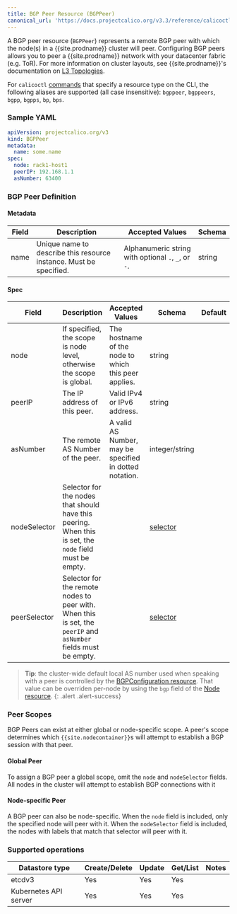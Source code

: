 ```yaml
---
title: BGP Peer Resource (BGPPeer)
canonical_url: 'https://docs.projectcalico.org/v3.3/reference/calicoctl/resources/bgppeer'
---
```


A BGP peer resource (`BGPPeer`) represents a remote BGP peer with
which the node(s) in a {{site.prodname}} cluster will peer.
Configuring BGP peers allows you to peer a {{site.prodname}} network
with your datacenter fabric (e.g. ToR). For more
information on cluster layouts, see {{site.prodname}}'s documentation on
[L3 Topologies]({{site.baseurl}}/{{page.version}}/reference/private-cloud/l3-interconnect-fabric).

For `calicoctl` [commands]({{site.baseurl}}/{{page.version}}/reference/calicoctl/commands/) that specify a resource type on the CLI, the following
aliases are supported (all case insensitive): `bgppeer`, `bgppeers`, `bgpp`, `bgpps`, `bp`, `bps`.

### Sample YAML

```yaml
apiVersion: projectcalico.org/v3
kind: BGPPeer
metadata:
  name: some.name
spec:
  node: rack1-host1
  peerIP: 192.168.1.1
  asNumber: 63400
```

### BGP Peer Definition

#### Metadata

| Field       | Description                 | Accepted Values   | Schema |
|-------------|-----------------------------|-------------------|--------|
| name     | Unique name to describe this resource instance. Must be specified.| Alphanumeric string with optional `.`, `_`, or `-`. | string |

#### Spec

| Field       | Description                 | Accepted Values   | Schema | Default    |
|-------------|-----------------------------|-------------------|--------|------------|
| node     | If specified, the scope is node level, otherwise the scope is global. | The hostname of the node to which this peer applies. | string | |
| peerIP   | The IP address of this peer. | Valid IPv4 or IPv6 address.  | string | |
| asNumber | The remote AS Number of the peer. | A valid AS Number, may be specified in dotted notation. | integer/string |
| nodeSelector | Selector for the nodes that should have this peering.  When this is set, the `node` field must be empty. | | [selector](networkpolicy#selector) |
| peerSelector | Selector for the remote nodes to peer with.  When this is set, the `peerIP` and `asNumber` fields must be empty. | | [selector](networkpolicy#selector) |

> **Tip**: the cluster-wide default local AS number used when speaking with a peer is controlled by the
> [BGPConfiguration resource](./bgpconfig).  That value can be overriden per-node by using the `bgp` field of
> the [Node resource](./node).
{: .alert .alert-success}

### Peer Scopes

BGP Peers can exist at either global or node-specific scope. A peer's scope
determines which `{{site.nodecontainer}}`s will attempt to establish a BGP session with that peer.

#### Global Peer

To assign a BGP peer a global scope, omit the `node` and `nodeSelector` fields. All nodes in
the cluster will attempt to establish BGP connections with it

#### Node-specific Peer

A BGP peer can also be node-specific. When the `node` field is included, only the specified node
will peer with it. When the `nodeSelector` field is included, the nodes with labels that match that selector
will peer with it.

### Supported operations

| Datastore type        | Create/Delete | Update | Get/List | Notes
|-----------------------|---------------|--------|----------|------
| etcdv3                | Yes           | Yes    | Yes      |
| Kubernetes API server | Yes           | Yes    | Yes      |
